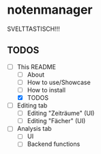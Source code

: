 # notenmanager

SVELTTASTISCH!!!

## TODOS

- [ ] This README
  - [ ] About
  - [ ] How to use/Showcase
  - [ ] How to install
  - [x] TODOS
- [ ] Editing tab
  - [ ] Editing "Zeiträume" (UI)
  - [ ] Editing "Fächer" (UI)
- [ ] Analysis tab
  - [ ] UI
  - [ ] Backend functions
